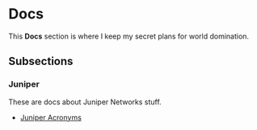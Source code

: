 <!-- -
Title: Docs
Description: Marios Zindilis's Docs 
First Published: 2014-06-30
- -->

Docs
====

This **Docs** section is where I keep my secret plans for world domination.

Subsections
-----------

### Juniper ### 
These are docs about Juniper Networks stuff.

*   [Juniper Acronyms](/docs/juniper/juniper-acronyms.html)
